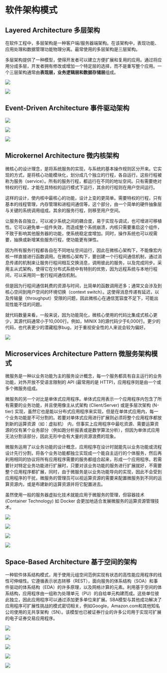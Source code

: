 # 软件架构模式

## Layered Architecture 多层架构

在软件工程中，多层架构是一种客户端/服务器端架构。在该架构中，表现功能、应用处理和数据管理功能物理分离。最常使用的多层架构是三层架构。

多层架构提供了一种模型，使得开发者可以建立方便扩展和复用的应用。通过将应用分成多层，开发者拥有修改或增加一个特定层的选择，而不是重写整个应用。一个三层架构通常由**表现层，业务逻辑层和数据存储层**组成。

![](../imgs/closed_layers_and_request_access.png)

![](../imgs/open_layers_and_request_flow.png)

## Event-Driven Architecture 事件驱动架构
![](../imgs/event_driven_architecture_mediator_toplogy.png)

![](../imgs/mediator_toplogy_example.png)

![](../imgs/broker_toplogy_example.png)


## Microkernel Architecture 微内核架构
微核心的设计理念，是将系统服务的实现，与系统的基本操作规则区分开来。它实现的方式，是将核心功能模块化，划分成几个独立的行程，各自运行，这些行程被称为服务（service）。所有的服务行程，都运行在不同的地址空间。只有需要绝对特权的行程，才能在具特权的运行模式下运行，其余的行程则在用户空间运行。

这样的设计，使内核中最核心的功能，设计上变的更简单。需要特权的行程，只有基本的线程管理，内存管理和进程间通信等，这个部分，由一个简单的硬件抽象层与关键的系统调用组成。其余的服务行程，则移至用户空间。

让服务各自独立，可以减少系统之间的耦合度，易于实现与调试，也可增进可移植性。它可以避免单一组件失效，而造成整个系统崩溃，内核只需要重启这个组件，不致于影响其他服务器的功能，使系统稳定度增加。同时，操作系统也可以视需要，抽换或新增某些服务行程，使功能更有弹性。

因为所有服务行程都各自在不同地址空间运行，因此在微核心架构下，不能像宏内核一样直接进行函数调用。在微核心架构下，要创建一个行程间通信机制，通过消息传递的机制来让服务行程间相互交换消息，调用彼此的服务，以及完成同步。采用主从式架构，使得它在分布式系统中有特别的优势，因为远程系统与本地行程间，可以采用同一套行程间通信机制。

但是因为行程间通信耗费的资源与时间，比简单的函数调用还多；通常又会涉及到核心空间到用户空间的环境切换（context switch）。这使得消息传递有延迟，以及传输量（throughput）受限的问题，因此微核心在通信宽容度不足下，可能出现性能不佳的问题。

就代码数量来看，一般来说，因为功能简化，微核心使用的代码比集成式核心更少，其源代码通常小于10,000行。例如，MINIX 3的源代码少于6,000行。更少的代码，也代表更少的潜藏程序bug，对于重视安全性的人来说会较为偏好。

![](imgs/microkernel_architecture_pattern.png)

## Microservices Architecture Pattern 微服务架构模式

微服务是一种以业务功能为主的服务设计概念，每一个服务都具有自主运行的业务功能，对外开放不受语言限制的 API (最常用的是 HTTP)，应用程序则是由一个或多个微服务组成。

微服务的另一个对比是单体式应用程序。单体式应用表示一个应用程序内包含了所有需要的业务功能，并且使用像主从式架构 (Client/Server) 或是多层次架构 (N-tier) 实现，虽然它也是能以分布式应用程序来实现，但是在单体式应用内，每一个业务功能是不可分割的。若要对单体式应用进行扩展则必须将整个应用程序都放到新的运算资源（如：虚拟机） 内，但事实上应用程序中最吃资源、需要运算资源的仅有某个业务部分（例如跑分析报表或是数学算法分析），但因为单体式应用无法分割该部分，因此无形中会有大量的资源浪费的现象。

微服务运用了以业务功能的设计概念，应用程序在设计时就能先以业务功能或流程设计先行分割，将各个业务功能都独立实现成一个能自主运行的个体服务，然后再利用相同的协议将所有应用程序需要的服务都组合起来，形成一个应用程序。若需要针对特定业务功能进行扩展时，只要对该业务功能的服务进行扩展就好，不需要整个应用程序都扩展，同时，由于微服务是以业务功能导向的实现，因此不会受到应用程序的干扰，微服务的管理员可以视运算资源的需要来配置微服务到不同的运算资源内，或是布建新的运算资源并将它配置进去。

虽然使用一般的服务器虚拟化技术就能应用于微服务的管理，但容器技术 (Container Technology) 如 Docker 会更加地适合发展微服务的运算资源管理技术。

![](../imgs/basic_microservices_architecture_pattern.png)

![](../imgs/api_rest_based_toplogy.png)

![](../imgs/application_rest_based_toplogy.png)

![](../imgs/centralized_messaging_toplogy.png)


## Space-Based Architecture 基于空间的架构
一种软件体系结构模式，用于使用元组空间范例实现有状态的高性能应用程序的线性可伸缩性。它遵循表示状态转移（REST），面向服务的体系结构（SOA）和事件驱动的体系结构（EDA）的许多原理，以及网格计算的元素。利用基于空间的体系结构，应用程序由一组称为处理单元（PU）的自给单元构建而成。这些单位彼此独立，因此应用程序可以通过添加更多单位来扩展。SBA模型与其他成功解决了应用程序可扩展性挑战的模式密切相关，例如Google，Amazon.com和其他知名公司使用的无共享架构（SN）。该模型也已被证券行业的许多公司用于实现可扩展的电子证券交易应用程序。

![](../imgs/space_based_architecture_pattern.png)

![](../imgs/processing_unit_component.png)

![](../imgs/messaging_grid_component.png)

![](../imgs/data_grid_component.png)

![](../imgs/processing_grid_component.png)